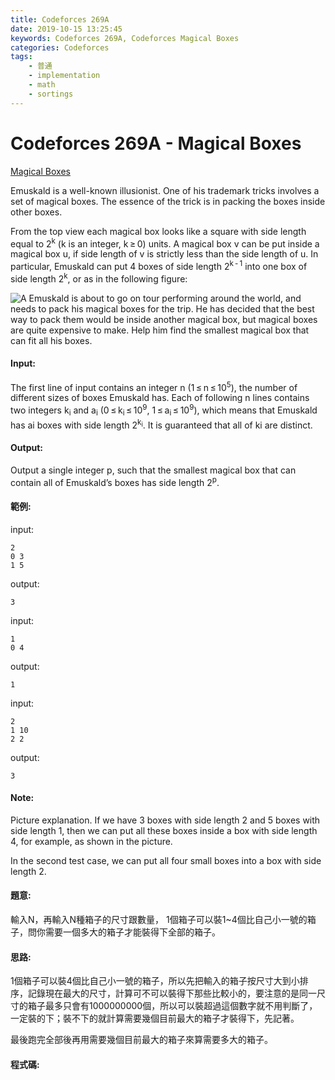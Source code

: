 ```yaml
---
title: Codeforces 269A
date: 2019-10-15 13:25:45
keywords: Codeforces 269A, Codeforces Magical Boxes
categories: Codeforces
tags:
    - 普通 
    - implementation
    - math
    - sortings
---
```

# Codeforces 269A - Magical Boxes
[Magical Boxes](https://codeforces.com/problemset/problem/269/A)

Emuskald is a well-known illusionist. One of his trademark tricks involves a set of magical boxes. The essence of the trick is in packing the boxes inside other boxes.
<!-- more -->
From the top view each magical box looks like a square with side length equal to 2<sup>k</sup> (k is an integer, k ≥ 0) units. A magical box v can be put inside a magical box u, if side length of v is strictly less than the side length of u. In particular, Emuskald can put 4 boxes of side length 2<sup>k - 1</sup> into one box of side length 2<sup>k</sup>, or as in the following figure:

![A](A.PNG)
Emuskald is about to go on tour performing around the world, and needs to pack his magical boxes for the trip. He has decided that the best way to pack them would be inside another magical box, but magical boxes are quite expensive to make. Help him find the smallest magical box that can fit all his boxes.
#### Input:
The first line of input contains an integer n (1 ≤ n ≤ 10<sup>5</sup>), the number of different sizes of boxes Emuskald has. Each of following n lines contains two integers k<sub>i</sub> and a<sub>i</sub> (0 ≤ k<sub>i</sub> ≤ 10<sup>9</sup>, 1 ≤ a<sub>i</sub> ≤ 10<sup>9</sup>), which means that Emuskald has ai boxes with side length 2<sup>k<sub>i</sub></sup>. It is guaranteed that all of ki are distinct.
#### Output:
Output a single integer p, such that the smallest magical box that can contain all of Emuskald’s boxes has side length 2<sup>p</sup>.
#### 範例:
input:
```
2
0 3
1 5
```
output:
```
3
```
input:
```
1
0 4
```
output:
```
1
```
input:
```
2
1 10
2 2
```
output:
```
3
```
#### Note:
Picture explanation. If we have 3 boxes with side length 2 and 5 boxes with side length 1, then we can put all these boxes inside a box with side length 4, for example, as shown in the picture.

In the second test case, we can put all four small boxes into a box with side length 2.
#### 題意:
輸入N，再輸入N種箱子的尺寸跟數量， 1個箱子可以裝1~4個比自己小一號的箱子，問你需要一個多大的箱子才能裝得下全部的箱子。


#### 思路:
1個箱子可以裝4個比自己小一號的箱子，所以先把輸入的箱子按尺寸大到小排序，記錄現在最大的尺寸，計算可不可以裝得下那些比較小的，要注意的是同一尺寸的箱子最多只會有1000000000個，所以可以裝超過這個數字就不用判斷了，一定裝的下；裝不下的就計算需要幾個目前最大的箱子才裝得下，先記著。

最後跑完全部後再用需要幾個目前最大的箱子來算需要多大的箱子。
#### 程式碼:
<script src="https://gist.github.com/Daviswww/ffe732aec0bdd1ce3ec815518e180d71.js"></script>

